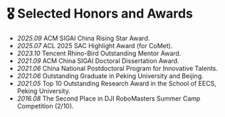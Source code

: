 # 🎖 Selected Honors and Awards
- *2025.09* ACM SIGAI China Rising Star Award.
- *2025.07* ACL 2025 SAC Highlight Award (for CoMet).
- *2023.10* Tencent Rhino-Bird Outstanding Mentor Award.
- *2021.09* ACM China SIGAI Doctoral Dissertation Award.
- *2021.06* China National Postdoctoral Program for Innovative Talents.
- *2021.06* Outstanding Graduate in Peking University and Beijing.
- *2021.05* Top 10 Outstanding Research Award in the School of EECS, Peking University.
- *2016.08* The Second Place in DJI RoboMasters Summer Camp Competition (2/10).